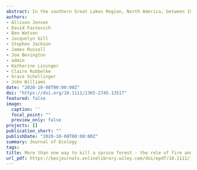 ```yaml
---
abstract: In the southern Great Lakes Region, North America, between 19,000 to 8,000 years ago, temperatures rose by 2.5 to 6.5 °C and spruce (*Picea*) forests/woodlands were replaced by mixed‐deciduous or pine (*Pinus*) forests. The demise of *Picea* forests/woodlands during the last deglaciation offers a model system for studying how changing climate and disturbance regimes interact to trigger declines of dominant species and vegetation‐type conversions. The role of rising temperatures in driving the regional demise of *Picea* forests/woodlands is widely accepted, but the role of fire is poorly understood. We studied the effect of changing fire activity on *Picea* declines and rates of vegetation composition change using fossil pollen and macroscopic charcoal from five high‐resolution lake sediment records. The decline of *Picea* forests/woodlands followed two distinct patterns. At two sites (Stotzel‐Leis and Silver Lake), fire activity reached maximum levels during the declines and both charcoal accumulation rates and fire frequency were significantly and positively associated with vegetation composition change rates. At these sites, *Picea* declined to low levels by 14 kyr BP and was largely replaced by deciduous hardwood taxa like ash (*Fraxinus*), hop‐hornbeam/hornbeam (*Ostrya/Carpinus*), and elm (*Ulmus*). However, this ecosystem transition was reversible, as *Picea* re‐established at lower abundances during the Younger Dryas. At the other three sites, there was no statistical relationship between charcoal accumulation and vegetation composition change rates, though fire frequency was a significant predictor of rates of vegetation change at Appleman Lake and Triangle Lake Bog. At these sites, *Picea* declined gradually over several thousand years, was replaced by deciduous hardwoods and high levels of *Pinus*, and did not re‐establish during the Younger Dryas. **Synthesis:** Fire does not appear to have been necessary for the climate‐driven loss of *Picea* woodlands during the last deglaciation, but increased fire frequency accelerated the decline of *Picea* in some areas by clearing the way for thermophilous deciduous hardwood taxa. Hence, warming and intensified fire regimes likely interacted in the past to cause abrupt losses of coniferous forests and could again in the coming decades.
authors:
- Allison Jensen
- David Fastovich
- Ben Watson
- Jacquelyn Gill
- Stephen Jackson
- James Russell
- Joe Bevington
- admin
- Katherine Lininger
- Claire Rubbelke
- Grace Schellinger
- John Williams
date: "2020-10-08T00:00:00Z"
doi: "https://doi.org/10.1111/1365-2745.13517"
featured: false
image:
  caption: ''
  focal_point: ""
  preview_only: false
projects: []
publication_short: ""
publishDate: "2020-10-08T00:00:00Z"
summary: Journal of Ecology
tags:
title: More than one way to kill a spruce forest - the role of fire and climate in the late-glacial termination of spruce woodlands across the southern Great Lakes
url_pdf: https://besjournals.onlinelibrary.wiley.com/doi/epdf/10.1111/1365-2745.13517
---
```

